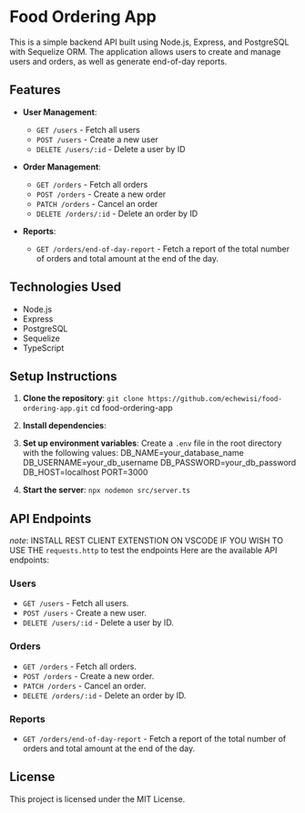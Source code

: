 # Food Ordering App

This is a simple backend API built using Node.js, Express, and PostgreSQL with Sequelize ORM. The application allows users to create and manage users and orders, as well as generate end-of-day reports.

## Features

- **User Management**:
  - `GET /users` - Fetch all users
  - `POST /users` - Create a new user
  - `DELETE /users/:id` - Delete a user by ID

- **Order Management**:
  - `GET /orders` - Fetch all orders
  - `POST /orders` - Create a new order
  - `PATCH /orders` - Cancel an order
  - `DELETE /orders/:id` - Delete an order by ID

- **Reports**:
  - `GET /orders/end-of-day-report` - Fetch a report of the total number of orders and total amount at the end of the day.

## Technologies Used

- Node.js
- Express
- PostgreSQL
- Sequelize
- TypeScript

## Setup Instructions

1. **Clone the repository**:
```git clone https://github.com/echewisi/food-ordering-app.git``` 
cd food-ordering-app


2. **Install dependencies**:


3. **Set up environment variables**:
Create a `.env` file in the root directory with the following values:
DB_NAME=your_database_name 
DB_USERNAME=your_db_username 
DB_PASSWORD=your_db_password 
DB_HOST=localhost 
PORT=3000


5. **Start the server**:
```npx nodemon src/server.ts```


## API Endpoints
_note_: INSTALL REST CLIENT EXTENSTION ON VSCODE IF YOU WISH TO USE THE ```requests.http``` to test the endpoints
Here are the available API endpoints:

### Users
- `GET /users` - Fetch all users.
- `POST /users` - Create a new user.
- `DELETE /users/:id` - Delete a user by ID.

### Orders
- `GET /orders` - Fetch all orders.
- `POST /orders` - Create a new order.
- `PATCH /orders` - Cancel an order.
- `DELETE /orders/:id` - Delete an order by ID.

### Reports
- `GET /orders/end-of-day-report` - Fetch a report of the total number of orders and total amount at the end of the day.

## License

This project is licensed under the MIT License.
 ​​






